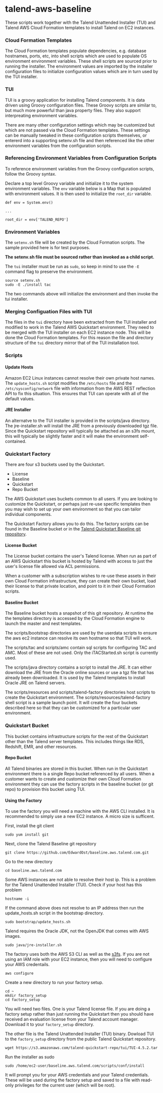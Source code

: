 # talend-aws-baseline

These scripts work together with the Talend Unattended Installer (TUI) and Talend AWS Cloud Formation templates
to install Talend on EC2 instances.

### Cloud Formation Templates

The Cloud Formation templates populate dependencies, e.g. database hostnames, ports, etc, into shell scripts
which are used to populate OS environment environment variables.  These shell scripts are sourced prior to
running the installer.  The  environment values are imported by the installer configuration files to
initialize configuration values which are in turn used by the TUI installer.

### TUI

TUI is a groovy application for installing Talend components.  It is data driven using Groovy configuration
files.  These Groovy scripts are similar to, but much more powerful than java property files.  They also
support interpreating environment variables.

There are many other configuration settings which may be customized but which are not passed via the Cloud
Formation templates.  These settings can be manually tweaked in these configuration scripts themselves, or
entererd into a supporting setenv.sh file and then referenced like the other environment variables from the
configuration scripts.

### Referencing Environment Variables from Configuration Scripts

To reference environment variables from the Groovy configuration scripts, follow the Groovy syntax.

Declare a top level Groovy variable and initialize it to the system environment variables.  The
`env` variable below is a Map that is populated with environment values.  It is then used to initialize
the `root_dir` variable.

    def env = System.env()
    
    ...
    
    root_dir = env['TALEND_REPO']

### Environment Variables

The `setenv.sh` file will be created by the Cloud Formation scripts.  The sample provided here is for
test purposes.

**The setenv.sh file must be sourced rather than invoked as a child script.**

The `tui` installer must be run as `sudo`, so keep in mind to use the `-E` command flag to preserve the
environment. 

    source setenv.sh
    sudo -E ./install tac

The two commands above will initialize the environment and then invoke the tui installer.

### Merging Configuation Files with TUI

The files in the `tui` directory have been extracted from the TUI installer and modified to work in the
Talend AWS Quickstart environment.  They need to be merged with the TUI installer on each EC2 instance node.
This will be done the Cloud Formation templates.  For this reason the file and directory structure of the
`tui` directory mirror that of the TUI installation tool.

### Scripts

#### Update Hosts

Amazon EC2 Linux instances cannot resolve their own private host names.  The `update_hosts.sh` script modifies
the `/etc/hosts` file and the `/etc/sysconfig/network` file with information from the AWS REST reflection API
to fix this situation.  This ensures that TUI can operate with all of the default values.

#### JRE Installer

An alternatve to the TUI installer is provided in the scripts/java directory.  The jre-installer.sh will install the JRE from a previously
downloaded tgz file.  Since the Quickstart repository will typically be attached as an s3fs mount, this will typically be slightly faster and it will make the environment self-contained.

### Quickstart Factory

There are four s3 buckets used by the Quickstart.

* License
* Baseline
* Quickstart
* Repo Bucket

The AWS Quickstart uses buckets common to all users.  If you are looking to customize the Quickstart,
or perhaps just re-use specific templates then you may wish to set up your own environment so that you
can tailor individual components.

The Quickstart Factory allows you to do this.  The factory scripts can be found in the Baseline bucket
or in the [Talend Quickstart Baseline git repository](https://github.com/EdwardOst/baseline.aws.talend.com).

#### License Bucket

The License bucket contains the user's Talend license.  When run as part of an AWS Quickstart this
bucket is hosted by Talend with access to just the user's license file allowed via ACL permissions.

When a customer with a subscription wishes to re-use these assets in their own Cloud Formation
infrastructure, they can create their own bucket, load their license to that private location, and point
to it in their Cloud Formation scripts.

#### Baseline Bucket

The Baseline bucket hosts a snapshot of this git repository.  At runtime the the templates directory
is accessed by the Cloud Formation engine to launch the master and nest templates.

The scripts/bootstrap directories are used by the userdata scripts to ensure the aws ec2 instance can resolve its
own hostname so that TUI will work.

The scripts/tac and scripts/amc contain sql scripts for configuring TAC and AMC.  Most of these are not
used.  Only the iTACStarted.sh script is currently used.

The scripts/java directory contains a script to install the JRE.  It can either download the JRE from
the Oracle online sources or use a tgz file that has already been downloaded.  It is used by the Talend
templates to install Oracle JRE on Talend servers.

The scripts/resources and scripts/talend-factory directories host scripts to create the Quickstart
environment.  The scripts/resources/talend-factory shell script is a sample launch point.  It will
create the four buckets described here so that they can be customized for a particular user environment.

### Quickstart Bucket

This bucket contains infrastructure scripts for the rest of the Quickstart other than the Talend server
templates.  This includes things like RDS, Redshift, EMR, and other resources. 

#### Repo Bucket

All Talend binaries are stored in this bucket.  When run in the Quickstart environment there is a single
Repo bucket referenced by all users.  When a customer wants to create and customize their own Cloud
Formation environment they can use the factory scripts in the baseline bucket (or git repo) to provision
this bucket using TUI.

#### Using the Factory

To use the factory you will need a machine with the AWS CLI installed.  It is recommended to simply
use a new EC2 instance.  A micro size is sufficent.

First, install the git client

    sudo yum install git

Next, clone the Talend Baseline git repository

    git clone https://github.com/EdwardOst/baseline.aws.talend.com.git

Go to the new directory

    cd baseline.aws.talend.com

Some AWS instances are not able to resolve their host ip.  This is a problem for the Talend Unattended
Installer (TUI).  Check if your host has this problem

    hostname -i

If the command above does not resolve to an IP address then run the update_hosts.sh script in the bootstrap directory.

    sudo bootstrap/update_hosts.sh

Talend requires the Oracle JDK, not the OpenJDK that comes with AWS images.

    sudo java/jre-installer.sh

The factory uses both the AWS S3 CLI as well as the [s3fs](https://github.com/s3fs-fuse/s3fs-fuse).
If you are not using an IAM role with your EC2 instance, then you will need to configure your AWS
credentails.

    aws configure

Create a new directory to run your factory setup.

    cd ~
    mkdir factory_setup
    cd factory_setup

You will need two files.  One is your Talend license file.  If you are doing a factory setup rather
than just running the Quickstart then you should have received an evaluation license from your Talend
account manager.  Download it to your `factory_setup` directory.

The other file is the Talend Unattended Installer (TUI) binary.  Dowload TUI to the `factory_setup`
directory from the public Talend Quickstart repository.

    wget https://s3.amazonaws.com/talend-quickstart-repo/tui/TUI-4.5.2.tar

Run the installer as sudo

    sudo /home/ec2-user/baseline.aws.talend.com/scripts/conf/install

It will prompt you for your AWS credentials and your Talend credentials.  These will be used during
the factory setup and saved to a file with read-only privileges for the current user (which will be
root).
